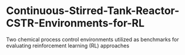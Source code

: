 # Continuous-Stirred-Tank-Reactor-CSTR-Environments-for-RL
Two chemical process control environments utilized as benchmarks  for evaluating reinforcement learning (RL) approaches
